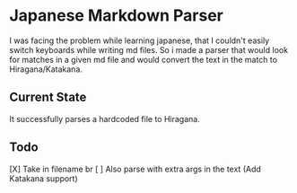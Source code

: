 # Japanese Markdown Parser

I was facing the problem while learning japanese, that I couldn't easily switch keyboards while writing md files.
So i made a parser that would look for matches in a given md file and would convert the text in the match to Hiragana/Katakana.

## Current State

It successfully parses a hardcoded file to Hiragana.

## Todo

[X] Take in filename
br
[ ] Also parse with extra args in the text (Add Katakana support)
